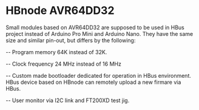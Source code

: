 # HBnode AVR64DD32

Small modules based on AVR64DD32 are supposed to be used in HBus project instead of Arduino Pro Mini and Arduino Nano. They have the same size and similar pin-out, but differs by the following:

-- Program memory 64K instead of 32K.

-- Clock frequency 24 MHz instead of 16 MHz

-- Custom made bootloader dedicated for operation in HBus environment. HBus device based on HBnode can remotely upload a new firmare via HBus.

-- User monitor via I2C link and FT200XD test jig.
